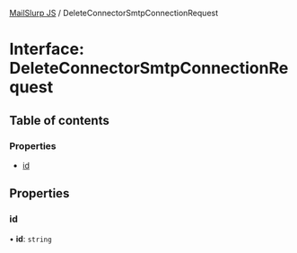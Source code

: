 [MailSlurp JS](../README.md) / DeleteConnectorSmtpConnectionRequest

# Interface: DeleteConnectorSmtpConnectionRequest

## Table of contents

### Properties

- [id](DeleteConnectorSmtpConnectionRequest.md#id)

## Properties

### id

• **id**: `string`
